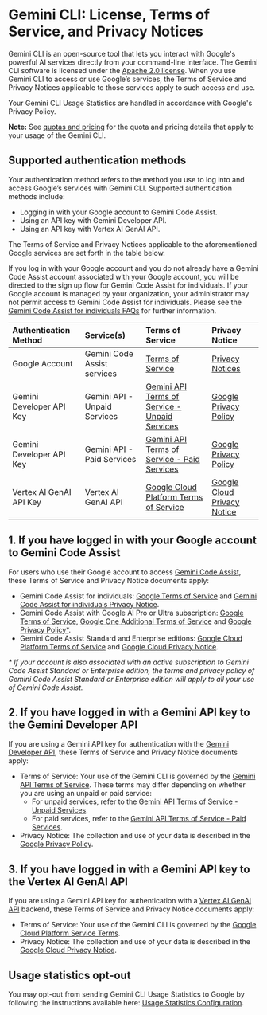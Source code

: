 # Gemini CLI: License, Terms of Service, and Privacy Notices

Gemini CLI is an open-source tool that lets you interact with Google's powerful
AI services directly from your command-line interface. The Gemini CLI software
is licensed under the [Apache 2.0 license](/LICENSE). When you use Gemini CLI to
access or use Google’s services, the Terms of Service and Privacy Notices
applicable to those services apply to such access and use.

Your Gemini CLI Usage Statistics are handled in accordance with Google's Privacy
Policy.

**Note:** See [quotas and pricing](/docs/quota-and-pricing.md) for the quota and
pricing details that apply to your usage of the Gemini CLI.

## Supported authentication methods

Your authentication method refers to the method you use to log into and access
Google’s services with Gemini CLI. Supported authentication methods include:

- Logging in with your Google account to Gemini Code Assist.
- Using an API key with Gemini Developer API.
- Using an API key with Vertex AI GenAI API.

The Terms of Service and Privacy Notices applicable to the aforementioned Google
services are set forth in the table below.

If you log in with your Google account and you do not already have a Gemini Code
Assist account associated with your Google account, you will be directed to the
sign up flow for Gemini Code Assist for individuals. If your Google account is
managed by your organization, your administrator may not permit access to Gemini
Code Assist for individuals. Please see the
[Gemini Code Assist for individuals FAQs](https://developers.google.com/gemini-code-assist/resources/faqs)
for further information.

| Authentication Method    | Service(s)                   | Terms of Service                                                                                        | Privacy Notice                                                                                |
| :----------------------- | :--------------------------- | :------------------------------------------------------------------------------------------------------ | :-------------------------------------------------------------------------------------------- |
| Google Account           | Gemini Code Assist services  | [Terms of Service](https://developers.google.com/gemini-code-assist/resources/privacy-notices)          | [Privacy Notices](https://developers.google.com/gemini-code-assist/resources/privacy-notices) |
| Gemini Developer API Key | Gemini API - Unpaid Services | [Gemini API Terms of Service - Unpaid Services](https://ai.google.dev/gemini-api/terms#unpaid-services) | [Google Privacy Policy](https://policies.google.com/privacy)                                  |
| Gemini Developer API Key | Gemini API - Paid Services   | [Gemini API Terms of Service - Paid Services](https://ai.google.dev/gemini-api/terms#paid-services)     | [Google Privacy Policy](https://policies.google.com/privacy)                                  |
| Vertex AI GenAI API Key  | Vertex AI GenAI API          | [Google Cloud Platform Terms of Service](https://cloud.google.com/terms/service-terms/)                 | [Google Cloud Privacy Notice](https://cloud.google.com/terms/cloud-privacy-notice)            |

## 1. If you have logged in with your Google account to Gemini Code Assist

For users who use their Google account to access
[Gemini Code Assist](https://codeassist.google), these Terms of Service and
Privacy Notice documents apply:

- Gemini Code Assist for individuals:
  [Google Terms of Service](https://policies.google.com/terms) and
  [Gemini Code Assist for individuals Privacy Notice](https://developers.google.com/gemini-code-assist/resources/privacy-notice-gemini-code-assist-individuals).
- Gemini Code Assist with Google AI Pro or Ultra subscription:
  [Google Terms of Service](https://policies.google.com/terms),
  [Google One Additional Terms of Service](https://one.google.com/terms-of-service)
  and [Google Privacy Policy\*](https://policies.google.com/privacy).
- Gemini Code Assist Standard and Enterprise editions:
  [Google Cloud Platform Terms of Service](https://cloud.google.com/terms) and
  [Google Cloud Privacy Notice](https://cloud.google.com/terms/cloud-privacy-notice).

_\* If your account is also associated with an active subscription to Gemini
Code Assist Standard or Enterprise edition, the terms and privacy policy of
Gemini Code Assist Standard or Enterprise edition will apply to all your use of
Gemini Code Assist._

## 2. If you have logged in with a Gemini API key to the Gemini Developer API

If you are using a Gemini API key for authentication with the
[Gemini Developer API](https://ai.google.dev/gemini-api/docs), these Terms of
Service and Privacy Notice documents apply:

- Terms of Service: Your use of the Gemini CLI is governed by the
  [Gemini API Terms of Service](https://ai.google.dev/gemini-api/terms). These
  terms may differ depending on whether you are using an unpaid or paid service:
  - For unpaid services, refer to the
    [Gemini API Terms of Service - Unpaid Services](https://ai.google.dev/gemini-api/terms#unpaid-services).
  - For paid services, refer to the
    [Gemini API Terms of Service - Paid Services](https://ai.google.dev/gemini-api/terms#paid-services).
- Privacy Notice: The collection and use of your data is described in the
  [Google Privacy Policy](https://policies.google.com/privacy).

## 3. If you have logged in with a Gemini API key to the Vertex AI GenAI API

If you are using a Gemini API key for authentication with a
[Vertex AI GenAI API](https://cloud.google.com/vertex-ai/generative-ai/docs/reference/rest)
backend, these Terms of Service and Privacy Notice documents apply:

- Terms of Service: Your use of the Gemini CLI is governed by the
  [Google Cloud Platform Service Terms](https://cloud.google.com/terms/service-terms/).
- Privacy Notice: The collection and use of your data is described in the
  [Google Cloud Privacy Notice](https://cloud.google.com/terms/cloud-privacy-notice).

## Usage statistics opt-out

You may opt-out from sending Gemini CLI Usage Statistics to Google by following
the instructions available here:
[Usage Statistics Configuration](https://github.com/google-gemini/gemini-cli/blob/main/docs/get-started/configuration.md#usage-statistics).
